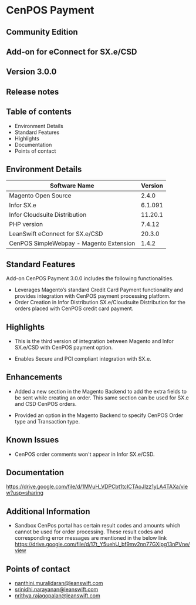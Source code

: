 
# CenPOS Payment

## Community Edition

## Add-on for eConnect for SX.e/CSD

## Version 3.0.0 

## Release notes



## Table of contents

- Environment Details
- Standard Features
- Highlights
- Documentation
- Points of contact


## Environment Details

| Software Name | Version | 
| --- | --- |
| Magento Open Source| 2.4.0 |
| Infor SX.e  | 6.1.091 |
| Infor Cloudsuite Distribution | 11.20.1 |
| PHP version | 7.4.12 |
| LeanSwift eConnect for SX.e/CSD | 20.3.0 |
| CenPOS SimpleWebpay - Magento Extension | 1.4.2 |



## Standard Features

Add-on CenPOS Payment 3.0.0 includes the following functionalities.

- Leverages Magento’s standard Credit Card Payment functionality and provides integration with CenPOS payment processing platform.
- Order Creation in Infor Distribution SX.e/Cloudsuite Distribution for the orders placed with CenPOS credit card payment. 



## Highlights

- This is the third version of integration between Magento and Infor SX.e/CSD with CenPOS payment option.

- Enables Secure and PCI compliant integration with SX.e.



## Enhancements

- Added a new section in the Magento Backend to add the extra fields to be sent while creating an order. This same section can be used for SX.e and CSD CenPOS orders.

- Provided an option in the Magento Backend to specify CenPOS Order type and Transaction type.



## Known Issues

- CenPOS order comments won't appear in Infor SX.e/CSD.



## Documentation

https://drive.google.com/file/d/1MVuH_VDPCbt1tcICTAoJIzz1yLA4TAXa/view?usp=sharing

## Additional Information

- Sandbox CenPos portal has certain result codes and amounts which cannot be used for order processing. These result codes and corresponding error messages are mentioned in the below link
https://drive.google.com/file/d/17t_Y5uehU_bf9mv2nn77GXipg13nPVne/view


## Points of contact

- nanthini.muralidaran@leanswift.com
- srinidhi.narayanan@leanswift.com
- nrithya.rajagopalan@leanswift.com
